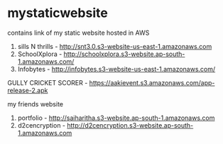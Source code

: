 # mystaticwebsite
contains link of my static website hosted in AWS


1. sills N thrills - http://snt3.0.s3-website-us-east-1.amazonaws.com
2. SchoolXplora - http://schoolxplora.s3-website.ap-south-1.amazonaws.com/
3. Infobytes - http://infobytes.s3-website-us-east-1.amazonaws.com/

GULLY CRICKET SCORER - https://aakievent.s3.amazonaws.com/app-release-2.apk

my friends website
1. portfolio - http://saiharitha.s3-website.ap-south-1.amazonaws.com
2. d2cencryption - http://d2cencryption.s3-website.ap-south-1.amazonaws.com
